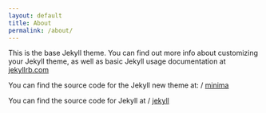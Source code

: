 ```yaml
---
layout: default
title: About
permalink: /about/
---
```


This is the base Jekyll theme. You can find out more info about customizing your Jekyll theme, as well as basic Jekyll usage documentation at [jekyllrb.com](http://jekyllrb.com/)

You can find the source code for the Jekyll new theme at:
/
[minima](https://github.com/jekyll/minima)

You can find the source code for Jekyll at
 /
[jekyll](https://github.com/jekyll/jekyll)
